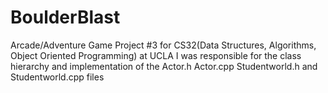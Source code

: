 # BoulderBlast
Arcade/Adventure Game
Project #3 for CS32(Data Structures, Algorithms, Object Oriented Programming) at UCLA
I was responsible for the class hierarchy and implementation of the Actor.h Actor.cpp Studentworld.h and Studentworld.cpp files
